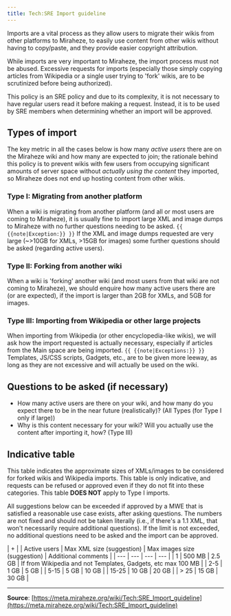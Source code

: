 ```yaml
---
title: Tech:SRE Import guideline
---
```


Imports are a vital process as they allow users to migrate their wikis from other platforms to Miraheze, to easily use content from other wikis without having to copy/paste, and they provide easier copyright attribution.

While imports are very important to Miraheze, the import process must not be abused. Excessive requests for imports (especially those simply copying articles from Wikipedia or a single user trying to 'fork' wikis, are to be scrutinized before being authorized).

This policy is an SRE policy and due to its complexity, it is not necessary to have regular users read it before making a request. Instead, it is to be used by SRE members when determining whether an import will be approved.

## Types of import 

The key metric in all the cases below is how many *active users* there are on the Miraheze wiki and how many are expected to join; the rationale behind this policy is to prevent wikis with few users from occupying significant amounts of server space without *actually using the content* they imported, so Miraheze does not end up hosting content from other wikis.

### Type I: Migrating from another platform 

When a wiki is migrating from another platform (and all or most users are coming to Miraheze), it is usually fine to import large XML and image dumps to Miraheze with no further questions needing to be asked.
 `{{ {{note|Exception:}} }}` If the XML and image dumps requested are very large (~>10GB for XMLs, >15GB for images) some further questions should be asked (regarding active users).

### Type II: Forking from another wiki 

When a wiki is 'forking' another wiki (and most users from that wiki are not coming to Miraheze), we should enquire how many active users there are (or are expected), if the import is larger than 2GB for XMLs, and 5GB for images.

### Type III: Importing from Wikipedia or other large projects 

When importing from Wikipedia (or other encyclopedia-like wikis), we will ask how the import requested is actually necessary, especially if articles from the Main space are being imported.
 `{{ {{note|Exceptions:}} }}` Templates, JS/CSS scripts, Gadgets, etc., are to be given more leeway, as long as they are not excessive and will actually be used on the wiki.

## Questions to be asked (if necessary) 

* How many active users are there on your wiki, and how many do you expect there to be in the near future (realistically)? (All Types (for Type I only if large))
* Why is this content necessary for your wiki? Will you actually use the content after importing it, how? (Type III)

## Indicative table 

This table indicates the approximate sizes of XMLs/images to be considered for forked wikis and Wikipedia imports. This table is only indicative, and requests can be refused or approved even if they do not fit into these categories. This table **DOES NOT** apply to Type I imports.

All suggestions below can be exceeded if approved by a MWE that is satisfied a reasonable use case exists, after asking questions. The numbers are not fixed and should not be taken literally (i.e., if there's a 1.1 XML, that won't necessarily require additional questions). If the limit is not exceeded, no additional questions need to be asked and the import can be approved.

| + |
| Active users | Max XML size (suggestion) | Max images size (suggestion) | Additional comments |
| --- | --- | --- | --- |
| 1 | 500 MB | 2.5 GB | If from Wikipedia and not Templates, Gadgets, etc max 100 MB |
| 2-5 | 1 GB | 5 GB |
| 5-15 | 5 GB | 10 GB |
| 15-25 | 10 GB | 20 GB |
| > 25 | 15 GB | 30 GB |

----
**Source**: [https://meta.miraheze.org/wiki/Tech:SRE_Import_guideline](https://meta.miraheze.org/wiki/Tech:SRE_Import_guideline)